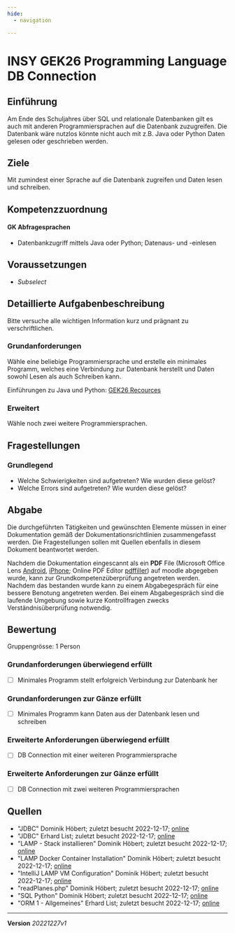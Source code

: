 ```yaml
---
hide:
  - navigation

---
```


# INSY GEK26 Programming Language DB Connection

## Einführung

Am Ende des Schuljahres über SQL und relationale Datenbanken gilt es auch mit anderen Programmiersprachen auf die Datenbank zuzugreifen. Die Datenbank wäre nutzlos könnte nicht auch mit z.B. Java oder Python Daten gelesen oder geschrieben werden.

## Ziele

Mit zumindest einer Sprache auf die Datenbank zugreifen und Daten lesen und schreiben.


## Kompetenzzuordnung

#### GK Abfragesprachen

* Datenbankzugriff mittels Java oder Python; Datenaus- und -einlesen

## Voraussetzungen

* *Subselect*

## Detaillierte Aufgabenbeschreibung
Bitte versuche alle wichtigen Information kurz und prägnant zu verschriftlichen.

### Grundanforderungen

Wähle eine beliebige Programmiersprache und erstelle ein minimales Programm, welches eine Verbindung zur Datenbank herstellt und Daten sowohl Lesen als auch Schreiben kann.

Einführungen zu Java und Python: [GEK26 Recources](https://github.com/TGM-HIT/insy-exercises/blob/main/docs/2.Semester/26_Programming_Languages)

### Erweitert

Wähle noch zwei weitere Programmiersprachen.


## Fragestellungen

### Grundlegend

* Welche Schwierigkeiten sind aufgetreten? Wie wurden diese gelöst?
* Welche Errors sind aufgetreten? Wie wurden diese gelöst?

## Abgabe
Die durchgeführten Tätigkeiten und gewünschten Elemente müssen in einer Dokumentation gemäß der Dokumentationsrichtlinien zusammengefasst werden. Die Fragestellungen sollen mit Quellen ebenfalls in diesem Dokument beantwortet werden.

Nachdem die Dokumentation eingescannt als ein **PDF** File (Microsoft Office Lens [Android](https://play.google.com/store/apps/details?id=com.microsoft.office.officelens&hl=de_AT&gl=US), [iPhone](https://apps.apple.com/at/app/microsoft-office-lens-pdf-scan/id975925059); Online PDF Editor [pdffiller](https://www.pdffiller.com/de/)) auf moodle abgegeben wurde, kann zur Grundkompetenzüberprüfung angetreten werden. Nachdem das bestanden wurde kann zu einem Abgabegespräch für eine bessere Benotung angetreten werden. Bei einem Abgabegespräch sind die laufende Umgebung sowie kurze Kontrollfragen zwecks Verständnisüberprüfung notwendig.

## Bewertung
Gruppengrösse: 1 Person

### Grundanforderungen **überwiegend erfüllt**

- [ ] Minimales Programm stellt erfolgreich Verbindung zur Datenbank her

### Grundanforderungen **zur Gänze erfüllt**

- [ ] Minimales Programm kann Daten aus der Datenbank lesen und schreiben

### Erweiterte Anforderungen **überwiegend erfüllt**

- [ ] DB Connection mit einer weiteren Programmiersprache

### Erweiterte Anforderungen **zur Gänze erfüllt**

- [ ] DB Connection mit zwei weiteren Programmiersprachen

## Quellen
* "JDBC" Dominik Höbert; zuletzt besucht 2022-12-17; [online](https://elearning.tgm.ac.at/pluginfile.php/188013/mod_folder/content/0/JDBC%20hoebert.pdf)
* "JDBC" Erhard List; zuletzt besucht 2022-12-17; [online](https://elearning.tgm.ac.at/pluginfile.php/188013/mod_folder/content/0/JDBC.pdf)
* "LAMP - Stack installieren" Dominik Höbert; zuletzt besucht 2022-12-17; [online](https://elearning.tgm.ac.at/pluginfile.php/188013/mod_folder/content/0/LAMP%20-%20Stack%20installieren.pdf)
* "LAMP Docker Container Installation" Dominik Höbert; zuletzt besucht 2022-12-17; [online](https://elearning.tgm.ac.at/pluginfile.php/188013/mod_folder/content/0/LAMP%20Docker%20Container%20Installation.pdf)
* "IntelliJ LAMP VM Configuration" Dominik Höbert; zuletzt besucht 2022-12-17; [online](https://elearning.tgm.ac.at/pluginfile.php/188013/mod_folder/content/0/IntelliJ%20LAMP%20VM%20Configuration.pdf)
* "readPlanes.php" Dominik Höbert; zuletzt besucht 2022-12-17; [online](https://elearning.tgm.ac.at/pluginfile.php/188013/mod_folder/content/0/readPlanes.php?forcedownload=1)
* "SQL Python" Dominik Höbert; zuletzt besucht 2022-12-17; [online](https://elearning.tgm.ac.at/pluginfile.php/188013/mod_folder/content/0/SQL%20Python.pdf)
* "ORM 1 - Allgemeines" Erhard List; zuletzt besucht 2022-12-17; [online](https://elearning.tgm.ac.at/pluginfile.php/188013/mod_folder/content/0/ORM%201%20-%20Allgemeines.pdf)

---
**Version** *20221227v1*